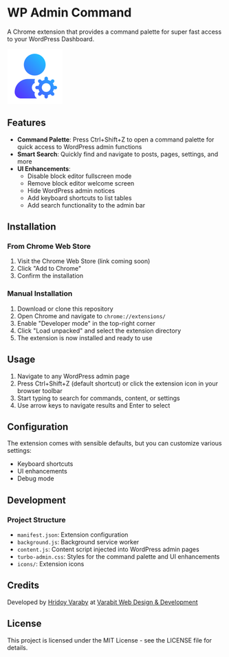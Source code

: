 # WP Admin Command

A Chrome extension that provides a command palette for super fast access to your WordPress Dashboard.

![WP Admin Command](icons/icon128.png)

## Features

- **Command Palette**: Press Ctrl+Shift+Z to open a command palette for quick access to WordPress admin functions
- **Smart Search**: Quickly find and navigate to posts, pages, settings, and more
- **UI Enhancements**: 
  - Disable block editor fullscreen mode
  - Remove block editor welcome screen
  - Hide WordPress admin notices
  - Add keyboard shortcuts to list tables
  - Add search functionality to the admin bar

## Installation

### From Chrome Web Store
1. Visit the Chrome Web Store (link coming soon)
2. Click "Add to Chrome"
3. Confirm the installation

### Manual Installation
1. Download or clone this repository
2. Open Chrome and navigate to `chrome://extensions/`
3. Enable "Developer mode" in the top-right corner
4. Click "Load unpacked" and select the extension directory
5. The extension is now installed and ready to use

## Usage

1. Navigate to any WordPress admin page
2. Press Ctrl+Shift+Z (default shortcut) or click the extension icon in your browser toolbar
3. Start typing to search for commands, content, or settings
4. Use arrow keys to navigate results and Enter to select

## Configuration

The extension comes with sensible defaults, but you can customize various settings:

- Keyboard shortcuts
- UI enhancements
- Debug mode

## Development

### Project Structure
- `manifest.json`: Extension configuration
- `background.js`: Background service worker
- `content.js`: Content script injected into WordPress admin pages
- `turbo-admin.css`: Styles for the command palette and UI enhancements
- `icons/`: Extension icons

## Credits

Developed by [Hridoy Varaby](https://github.com/hridoyvaraby) at [Varabit Web Design & Development](https://varabit.com)

## License

This project is licensed under the MIT License - see the LICENSE file for details.
